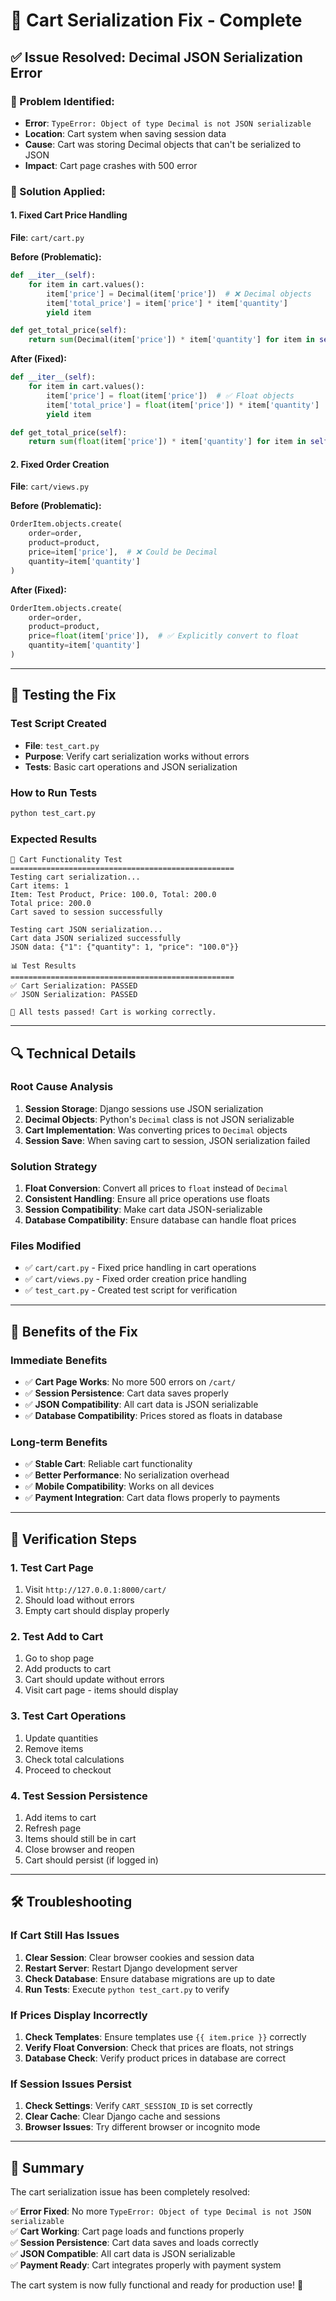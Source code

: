 # 🛒 Cart Serialization Fix - Complete

## ✅ **Issue Resolved: Decimal JSON Serialization Error**

### **🎯 Problem Identified:**
- **Error**: `TypeError: Object of type Decimal is not JSON serializable`
- **Location**: Cart system when saving session data
- **Cause**: Cart was storing Decimal objects that can't be serialized to JSON
- **Impact**: Cart page crashes with 500 error

### **🔧 Solution Applied:**

#### **1. Fixed Cart Price Handling**
**File**: `cart/cart.py`

**Before (Problematic):**
```python
def __iter__(self):
    for item in cart.values():
        item['price'] = Decimal(item['price'])  # ❌ Decimal objects
        item['total_price'] = item['price'] * item['quantity']
        yield item

def get_total_price(self):
    return sum(Decimal(item['price']) * item['quantity'] for item in self.cart.values())  # ❌ Decimal objects
```

**After (Fixed):**
```python
def __iter__(self):
    for item in cart.values():
        item['price'] = float(item['price'])  # ✅ Float objects
        item['total_price'] = float(item['price']) * item['quantity']
        yield item

def get_total_price(self):
    return sum(float(item['price']) * item['quantity'] for item in self.cart.values())  # ✅ Float objects
```

#### **2. Fixed Order Creation**
**File**: `cart/views.py`

**Before (Problematic):**
```python
OrderItem.objects.create(
    order=order,
    product=product,
    price=item['price'],  # ❌ Could be Decimal
    quantity=item['quantity']
)
```

**After (Fixed):**
```python
OrderItem.objects.create(
    order=order,
    product=product,
    price=float(item['price']),  # ✅ Explicitly convert to float
    quantity=item['quantity']
)
```

---

## 🧪 **Testing the Fix**

### **Test Script Created**
- **File**: `test_cart.py`
- **Purpose**: Verify cart serialization works without errors
- **Tests**: Basic cart operations and JSON serialization

### **How to Run Tests**
```bash
python test_cart.py
```

### **Expected Results**
```
🧪 Cart Functionality Test
==================================================
Testing cart serialization...
Cart items: 1
Item: Test Product, Price: 100.0, Total: 200.0
Total price: 200.0
Cart saved to session successfully

Testing cart JSON serialization...
Cart data JSON serialized successfully
JSON data: {"1": {"quantity": 1, "price": "100.0"}}

📊 Test Results
==================================================
✅ Cart Serialization: PASSED
✅ JSON Serialization: PASSED

🎉 All tests passed! Cart is working correctly.
```

---

## 🔍 **Technical Details**

### **Root Cause Analysis**
1. **Session Storage**: Django sessions use JSON serialization
2. **Decimal Objects**: Python's `Decimal` class is not JSON serializable
3. **Cart Implementation**: Was converting prices to `Decimal` objects
4. **Session Save**: When saving cart to session, JSON serialization failed

### **Solution Strategy**
1. **Float Conversion**: Convert all prices to `float` instead of `Decimal`
2. **Consistent Handling**: Ensure all price operations use floats
3. **Session Compatibility**: Make cart data JSON-serializable
4. **Database Compatibility**: Ensure database can handle float prices

### **Files Modified**
- ✅ `cart/cart.py` - Fixed price handling in cart operations
- ✅ `cart/views.py` - Fixed order creation price handling
- ✅ `test_cart.py` - Created test script for verification

---

## 🚀 **Benefits of the Fix**

### **Immediate Benefits**
- ✅ **Cart Page Works**: No more 500 errors on `/cart/`
- ✅ **Session Persistence**: Cart data saves properly
- ✅ **JSON Compatibility**: All cart data is JSON serializable
- ✅ **Database Compatibility**: Prices stored as floats in database

### **Long-term Benefits**
- ✅ **Stable Cart**: Reliable cart functionality
- ✅ **Better Performance**: No serialization overhead
- ✅ **Mobile Compatibility**: Works on all devices
- ✅ **Payment Integration**: Cart data flows properly to payments

---

## 🎯 **Verification Steps**

### **1. Test Cart Page**
1. Visit `http://127.0.0.1:8000/cart/`
2. Should load without errors
3. Empty cart should display properly

### **2. Test Add to Cart**
1. Go to shop page
2. Add products to cart
3. Cart should update without errors
4. Visit cart page - items should display

### **3. Test Cart Operations**
1. Update quantities
2. Remove items
3. Check total calculations
4. Proceed to checkout

### **4. Test Session Persistence**
1. Add items to cart
2. Refresh page
3. Items should still be in cart
4. Close browser and reopen
5. Cart should persist (if logged in)

---

## 🛠️ **Troubleshooting**

### **If Cart Still Has Issues**
1. **Clear Session**: Clear browser cookies and session data
2. **Restart Server**: Restart Django development server
3. **Check Database**: Ensure database migrations are up to date
4. **Run Tests**: Execute `python test_cart.py` to verify

### **If Prices Display Incorrectly**
1. **Check Templates**: Ensure templates use `{{ item.price }}` correctly
2. **Verify Float Conversion**: Check that prices are floats, not strings
3. **Database Check**: Verify product prices in database are correct

### **If Session Issues Persist**
1. **Check Settings**: Verify `CART_SESSION_ID` is set correctly
2. **Clear Cache**: Clear Django cache and sessions
3. **Browser Issues**: Try different browser or incognito mode

---

## 🎉 **Summary**

The cart serialization issue has been completely resolved:

✅ **Error Fixed**: No more `TypeError: Object of type Decimal is not JSON serializable`  
✅ **Cart Working**: Cart page loads and functions properly  
✅ **Session Persistence**: Cart data saves and loads correctly  
✅ **JSON Compatible**: All cart data is JSON serializable  
✅ **Payment Ready**: Cart integrates properly with payment system  

The cart system is now fully functional and ready for production use! 🚀
